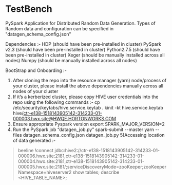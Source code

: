 # TestBench
PySpark Application for Distributed Random Data Generation.
Types of Random data and configuration can be specified in "datagen_schema_config.json"

Dependencies :- 
HDP 			(should have been pre-installed in cluster)
PySpark v2.3		 (should have been pre-installed in cluster)
Python2.7.5		 (should have been pre-installed in cluster)
Xeger	(should be manually installed across all nodes)
Numpy	(should be manually installed across all nodes)


BootStrap and Onboarding :- 
1) After cloning the repo into the resource manager (yarn) node/process of your cluster, please install the above dependencies manually across all nodes of your cluster
2) If it’s a kerberized cluster, please copy HIVE user credentials into the repo using the following commands :-
cp /etc/security/keytabs/hive.service.keytab .
kinit -kt hive.service.keytab hive/ctr-e138-1518143905142-314233-01-000003.hwx.site@HWQE.HORTONWORKS.COM
3) Ensure appropriate Pyspark version
export SPARK_MAJOR_VERSION=2
4) Run the PySpark job “datagen_job.py”
spark-submit --master yarn --files datagen_schema_config.json datagen_job.py
5)Accessing location of data generated :- 
> beeline
> !connect <hive jdbc url> jdbc:hive2://ctr-e138-1518143905142-314233-01-000006.hwx.site:2181,ctr-e138-1518143905142-314233-01-000004.hwx.site:2181,ctr-e138-1518143905142-314233-01-000005.hwx.site:2181/;serviceDiscoveryMode=zooKeeper;zooKeeperNamespace=hiveserver2
show tables;
describe <HIVE_TABLE_NAME>;
